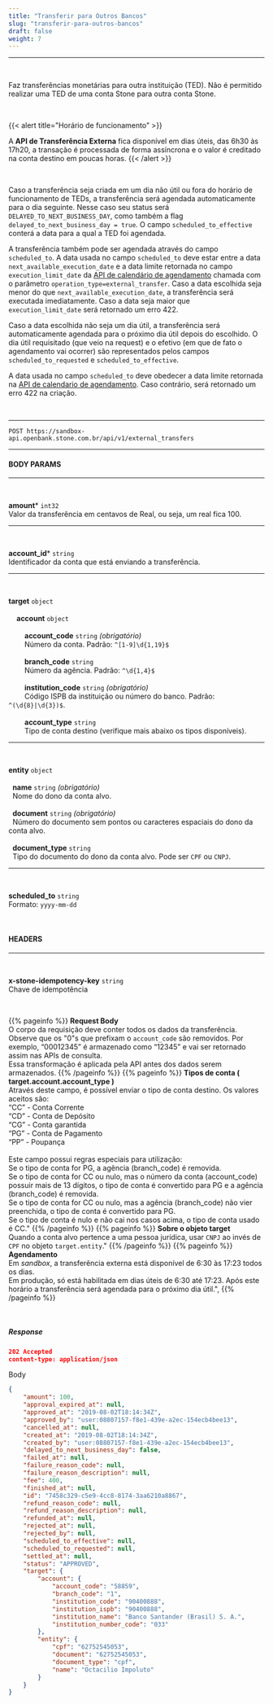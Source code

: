 ```yaml
---
title: "Transferir para Outros Bancos"
slug: "transferir-para-outros-bancos"
draft: false
weight: 7
---
```


---

<br>

Faz transferências monetárias para outra instituição (TED). Não é permitido realizar uma TED de uma conta Stone para outra conta Stone.

<br>

{{< alert title="Horário de funcionamento" >}}
<br>

A **API de Transferência Externa** fica disponível em dias úteis, das 6h30 às 17h20, a transação é processada de forma assíncrona e o valor é creditado na conta destino em poucas horas.
{{< /alert >}}


<br>

Caso a transferência seja criada em um dia não útil ou fora do horário de funcionamento de TEDs, a transferência será agendada automaticamente para o dia seguinte. Nesse caso seu status será `DELAYED_TO_NEXT_BUSINESS_DAY`, como também a flag `delayed_to_next_business_day = true`. O campo `scheduled_to_effective` conterá a data para a qual a TED foi agendada.

A transferência também pode ser agendada através do campo `scheduled_to`. A data usada no campo `scheduled_to` deve estar entre a data `next_available_execution_date` e a data limite retornada no campo `execution_limit_date` da [API de calendário de agendamento](/docs/referencia-da-api/agendamento/calendario-de-agendamento/) chamada com o parâmetro `operation_type=external_transfer`. Caso a data escolhida seja menor do que `next_available_execution_date`, a transferência será executada imediatamente. Caso a data seja maior que `execution_limit_date` será retornado um erro 422.

Caso a data escolhida não seja um dia útil, a transferência será automaticamente agendada para o próximo dia útil depois do escolhido. O dia útil requisitado (que veio na request) e o efetivo (em que de fato o agendamento vai ocorrer) são representados pelos campos `scheduled_to_requested` e `scheduled_to_effective`.

A data usada no campo `scheduled_to` deve obedecer a data limite retornada na [API de calendario de agendamento](/docs/referencia-da-api/agendamento/calendario-de-agendamento/). Caso contrário, será retornado um erro 422 na criação.

<br>

---

```http request
POST https://sandbox-api.openbank.stone.com.br/api/v1/external_transfers
```
---

#### **BODY PARAMS**
---
<br>

**amount*** `int32`
<br>Valor da transferência em centavos de Real, ou seja, um real fica 100.

---
<br>

**account_id*** `string`
<br>Identificador da conta que está enviando a transferência.

---
<br>

**target** `object`
	<br><br>
&nbsp; &nbsp; **account** `object`
		<br><br>
		 &nbsp;&nbsp;&nbsp;&nbsp;&nbsp;&nbsp;&nbsp;&nbsp;**account_code** `string` _(obrigatório)_
		<br>
		&nbsp;&nbsp;&nbsp;&nbsp;&nbsp;&nbsp;&nbsp;&nbsp;Número da conta. Padrão: `^[1-9]\d{1,19}$`
		<br><br>
		 &nbsp;&nbsp;&nbsp;&nbsp;&nbsp;&nbsp;&nbsp;&nbsp;**branch_code** `string`
		<br>
		&nbsp;&nbsp;&nbsp;&nbsp;&nbsp;&nbsp;&nbsp;&nbsp;Número da agência. Padrão: `^\d{1,4}$`
		<br><br>
		 &nbsp;&nbsp;&nbsp;&nbsp;&nbsp;&nbsp;&nbsp;&nbsp;**institution_code** `string` _(obrigatório)_
		<br>
		&nbsp;&nbsp;&nbsp;&nbsp;&nbsp;&nbsp;&nbsp;&nbsp;Código ISPB da instituição ou número do banco. Padrão: `^(\d{8}|\d{3})$`.
		<br><br>
		 &nbsp;&nbsp;&nbsp;&nbsp;&nbsp;&nbsp;&nbsp;&nbsp;**account_type** `string`
		<br>
		&nbsp;&nbsp;&nbsp;&nbsp;&nbsp;&nbsp;&nbsp;&nbsp;Tipo de conta destino (verifique mais abaixo os tipos disponíveis).
		
---
<br>

**entity** `object`
	<br><br>
		 &nbsp;&nbsp;**name** `string` _(obrigatório)_
		<br>
		&nbsp;&nbsp;Nome do dono da conta alvo.
		<br><br>
		 &nbsp;&nbsp;**document** `string` _(obrigatório)_
		<br>
		&nbsp;&nbsp;Número do documento sem pontos ou caracteres espaciais do dono da conta alvo.
		<br><br>
		 &nbsp;&nbsp;**document_type** `string`
		<br>
		&nbsp;&nbsp;Tipo do documento do dono da conta alvo. Pode ser `CPF` ou `CNPJ`.
		
---
<br>

**scheduled_to** `string`
<br>Formato: `yyyy-mm-dd`

<br>

#### **HEADERS**
---
<br>

**x-stone-idempotency-key** `string`
<br>Chave de idempotência

<br>


{{% pageinfo %}}
**Request Body**<br>
O corpo da requisição deve conter todos os dados da transferência.<br>
Observe que os "0"s que prefixam o `account_code` são removidos. Por exemplo, “00012345” é armazenado como “12345” e vai ser retornado assim nas APIs de consulta.<br>
Essa transformação é aplicada pela API antes dos dados serem armazenados.
{{% /pageinfo %}}
{{% pageinfo %}}
**Tipos de conta ( target.account.account_type )**
<br>Através deste campo, é possível enviar o tipo de conta destino. Os valores aceitos são:
<br>“CC” - Conta Corrente
<br>“CD” - Conta de Depósito
<br>“CG” - Conta garantida
<br>“PG” - Conta de Pagamento
<br>“PP” - Poupança
<br><br>Este campo possui regras especiais para utilização:
<br>Se o tipo de conta for PG, a agência (branch_code) é removida.
<br>Se o tipo de conta for CC ou nulo, mas o número da conta (account_code) possuir mais de 13 dígitos, o tipo de conta é convertido para PG e a agência (branch_code) é removida.
<br>Se o tipo de conta for CC ou nulo, mas a agência (branch_code) não vier preenchida, o tipo de conta é convertido para PG.
<br>Se o tipo de conta é nulo e não cai nos casos acima, o tipo de conta usado é CC."
{{% /pageinfo %}}
{{% pageinfo %}}
**Sobre o objeto target**
<br>Quando a conta alvo pertence a uma pessoa jurídica, usar `CNPJ` ao invés de `CPF` no objeto `target.entity`."
{{% /pageinfo %}}
{{% pageinfo %}}
**Agendamento**
<br>Em _sandbox_, a transferência externa está disponível de 6:30 às 17:23 todos os dias. 
<br>Em produção, só está habilitada em dias úteis de 6:30 até 17:23. Após este horário a transferência será agendada para o próximo dia útil.",
{{% /pageinfo %}}


<br>

##### **Response**

```JSON
202 Accepted
content-type: application/json
```
Body
```JSON
{
    "amount": 100,
    "approval_expired_at": null,
    "approved_at": "2019-08-02T18:14:34Z",
    "approved_by": "user:08807157-f8e1-439e-a2ec-154ecb4bee13",
    "cancelled_at": null,
    "created_at": "2019-08-02T18:14:34Z",
    "created_by": "user:08807157-f8e1-439e-a2ec-154ecb4bee13",
    "delayed_to_next_business_day": false,
    "failed_at": null,
    "failure_reason_code": null,
    "failure_reason_description": null,
    "fee": 400,
    "finished_at": null,
    "id": "7458c329-c5e9-4cc8-8174-3aa6210a8867",
    "refund_reason_code": null,
    "refund_reason_description": null,
    "refunded_at": null,
    "rejected_at": null,
    "rejected_by": null,
    "scheduled_to_effective": null,
    "scheduled_to_requested": null,
    "settled_at": null,
    "status": "APPROVED",
    "target": {
        "account": {
            "account_code": "58859",
            "branch_code": "1",
            "institution_code": "90400888",
            "institution_ispb": "90400888",
            "institution_name": "Banco Santander (Brasil) S. A.",
            "institution_number_code": "033"
        },
        "entity": {
            "cpf": "62752545053",
            "document": "62752545053",
            "document_type": "cpf",
            "name": "Octacilio Impoluto"
        }
    }
}
